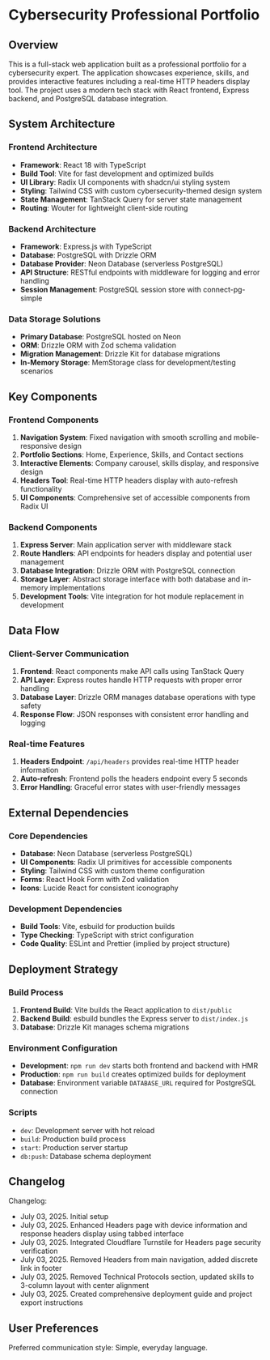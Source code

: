 # Cybersecurity Professional Portfolio

## Overview

This is a full-stack web application built as a professional portfolio for a cybersecurity expert. The application showcases experience, skills, and provides interactive features including a real-time HTTP headers display tool. The project uses a modern tech stack with React frontend, Express backend, and PostgreSQL database integration.

## System Architecture

### Frontend Architecture
- **Framework**: React 18 with TypeScript
- **Build Tool**: Vite for fast development and optimized builds
- **UI Library**: Radix UI components with shadcn/ui styling system
- **Styling**: Tailwind CSS with custom cybersecurity-themed design system
- **State Management**: TanStack Query for server state management
- **Routing**: Wouter for lightweight client-side routing

### Backend Architecture
- **Framework**: Express.js with TypeScript
- **Database**: PostgreSQL with Drizzle ORM
- **Database Provider**: Neon Database (serverless PostgreSQL)
- **API Structure**: RESTful endpoints with middleware for logging and error handling
- **Session Management**: PostgreSQL session store with connect-pg-simple

### Data Storage Solutions
- **Primary Database**: PostgreSQL hosted on Neon
- **ORM**: Drizzle ORM with Zod schema validation
- **Migration Management**: Drizzle Kit for database migrations
- **In-Memory Storage**: MemStorage class for development/testing scenarios

## Key Components

### Frontend Components
1. **Navigation System**: Fixed navigation with smooth scrolling and mobile-responsive design
2. **Portfolio Sections**: Home, Experience, Skills, and Contact sections
3. **Interactive Elements**: Company carousel, skills display, and responsive design
4. **Headers Tool**: Real-time HTTP headers display with auto-refresh functionality
5. **UI Components**: Comprehensive set of accessible components from Radix UI

### Backend Components
1. **Express Server**: Main application server with middleware stack
2. **Route Handlers**: API endpoints for headers display and potential user management
3. **Database Integration**: Drizzle ORM with PostgreSQL connection
4. **Storage Layer**: Abstract storage interface with both database and in-memory implementations
5. **Development Tools**: Vite integration for hot module replacement in development

## Data Flow

### Client-Server Communication
1. **Frontend**: React components make API calls using TanStack Query
2. **API Layer**: Express routes handle HTTP requests with proper error handling
3. **Database Layer**: Drizzle ORM manages database operations with type safety
4. **Response Flow**: JSON responses with consistent error handling and logging

### Real-time Features
1. **Headers Endpoint**: `/api/headers` provides real-time HTTP header information
2. **Auto-refresh**: Frontend polls the headers endpoint every 5 seconds
3. **Error Handling**: Graceful error states with user-friendly messages

## External Dependencies

### Core Dependencies
- **Database**: Neon Database (serverless PostgreSQL)
- **UI Components**: Radix UI primitives for accessible components
- **Styling**: Tailwind CSS with custom theme configuration
- **Forms**: React Hook Form with Zod validation
- **Icons**: Lucide React for consistent iconography

### Development Dependencies
- **Build Tools**: Vite, esbuild for production builds
- **Type Checking**: TypeScript with strict configuration
- **Code Quality**: ESLint and Prettier (implied by project structure)

## Deployment Strategy

### Build Process
1. **Frontend Build**: Vite builds the React application to `dist/public`
2. **Backend Build**: esbuild bundles the Express server to `dist/index.js`
3. **Database**: Drizzle Kit manages schema migrations

### Environment Configuration
- **Development**: `npm run dev` starts both frontend and backend with HMR
- **Production**: `npm run build` creates optimized builds for deployment
- **Database**: Environment variable `DATABASE_URL` required for PostgreSQL connection

### Scripts
- `dev`: Development server with hot reload
- `build`: Production build process
- `start`: Production server startup
- `db:push`: Database schema deployment

## Changelog

Changelog:
- July 03, 2025. Initial setup
- July 03, 2025. Enhanced Headers page with device information and response headers display using tabbed interface
- July 03, 2025. Integrated Cloudflare Turnstile for Headers page security verification
- July 03, 2025. Removed Headers from main navigation, added discrete link in footer
- July 03, 2025. Removed Technical Protocols section, updated skills to 3-column layout with center alignment
- July 03, 2025. Created comprehensive deployment guide and project export instructions

## User Preferences

Preferred communication style: Simple, everyday language.